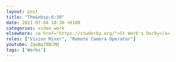 ```yaml
---
layout: post
title: "The&nbsp;6:30"
date: 2021-07-04 18:30 +0100
categories: video work
elsewhere: <a href="https://stwderby.org/">St Werb's Derby</a>
roles: ["Vision Mixer", "Remote Camera Operator"]
youtube: ZqwBq78BCMQ
tags: ['Werbs']
---
```


